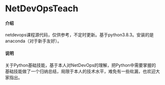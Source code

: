# NetDevOpsTeach

#### 介绍
netdevops课程源代码，仅供参考，不定时更新。基于python3.8.3。安装的是anaconda（对于新手友好）。

#### 说明
关于Python基础技能，基于本人对NetDevOps的理解，把Python中需要掌握的基础技能做了一个归纳总结，局限于本人的技术水平，难免有一些纰漏，也欢迎大家指出。




